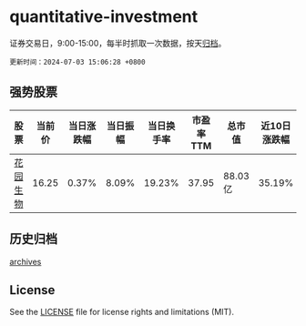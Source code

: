 # quantitative-investment

证券交易日，9:00-15:00，每半时抓取一次数据，按天[归档](archives)。

`更新时间：2024-07-03 15:06:28 +0800`

## 强势股票

|股票|当前价|当日涨跌幅|当日振幅|当日换手率|市盈率TTM|总市值|近10日涨跌幅|
|----|----|----|----|----|----|----|----|
|[花园生物](https://xueqiu.com/S/SZ300401)|16.25|0.37%|8.09%|19.23%|37.95|88.03亿|35.19%|

## 历史归档

[archives](archives)

## License

See the [LICENSE](LICENSE) file for license rights and limitations (MIT).